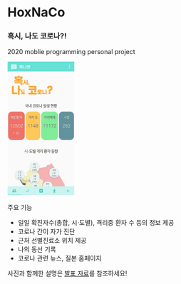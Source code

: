 # HoxNaCo
### 혹시, 나도 코로나?!  
2020 moblie programming personal project   

<img src="https://github.com/HyezNee/HoxNaCo/blob/master/%EC%9E%84%EC%8B%9C%20resources/main%20image.png" width="150" height="300"/>
  
주요 기능      
* 일일 확진자수(총합, 시·도별), 격리중 환자 수 등의 정보 제공
* 코로나 간이 자가 진단
* 근처 선별진료소 위치 제공
* 나의 동선 기록
* 코로나 관련 뉴스, 질본 홈페이지

사진과 함께한 설명은 [발표 자료](https://github.com/HyezNee/HoxNaCo/blob/master/%EC%9E%84%EC%8B%9C%20resources/%EB%B0%9C%ED%91%9C%20%EC%9E%90%EB%A3%8C(201811224%20%EC%A1%B0%ED%98%9C%EC%A7%84).pdf)를 참조하세요!
